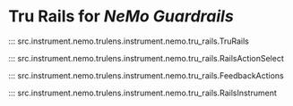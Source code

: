 # Tru Rails for _NeMo Guardrails_

::: src.instrument.nemo.trulens.instrument.nemo.tru_rails.TruRails

::: src.instrument.nemo.trulens.instrument.nemo.tru_rails.RailsActionSelect

::: src.instrument.nemo.trulens.instrument.nemo.tru_rails.FeedbackActions

::: src.instrument.nemo.trulens.instrument.nemo.tru_rails.RailsInstrument
